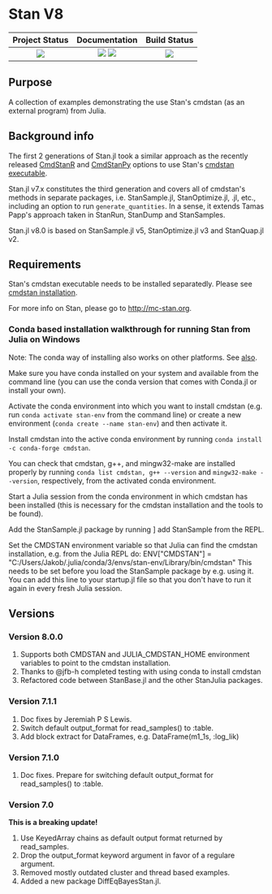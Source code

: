 # Stan V8

| **Project Status**                                                               |  **Documentation**                                                               | **Build Status**                                                                                |
|:-------------------------------------------------------------------------------:|:-------------------------------------------------------------------------------:|:-----------------------------------------------------------------------------------------------:|
|![][project-status-img] | [![][docs-stable-img]][docs-stable-url] [![][docs-dev-img]][docs-dev-url] | ![][CI-build] |

[docs-dev-img]: https://img.shields.io/badge/docs-dev-blue.svg
[docs-dev-url]: https://stanjulia.github.io/Stan.jl/latest

[docs-stable-img]: https://img.shields.io/badge/docs-stable-blue.svg
[docs-stable-url]: https://stanjulia.github.io/Stan.jl/stable

[CI-build]: https://github.com/stanjulia/Stan.jl/workflows/CI/badge.svg?branch=master

[issues-url]: https://github.com/stanjulia/Stan.jl/issues

[project-status-img]: https://img.shields.io/badge/lifecycle-stable-green.svg

## Purpose

A collection of examples demonstrating the use Stan's cmdstan (as an external program) from Julia. 

## Background info

The first 2 generations of Stan.jl took a similar approach as the recently released [CmdStanR](https://mc-stan.org/cmdstanr/) and [CmdStanPy](https://github.com/stan-dev/cmdstanpy) options to use Stan's [cmdstan executable](https://mc-stan.org/users/interfaces/cmdstan.html).

Stan.jl v7.x constitutes the third generation and covers all of cmdstan's methods in separate packages, i.e. StanSample.jl, StanOptimize.jl, .jl, etc., including an option to run `generate_quantities`. In a sense, it extends Tamas Papp's approach taken in StanRun, StanDump and StanSamples. 

Stan.jl v8.0 is based on StanSample.jl v5, StanOptimize.jl v3 and StanQuap.jl v2.

## Requirements

Stan's cmdstan executable needs to be installed separatedly. Please see [cmdstan installation](https://stanjulia.github.io/Stan.jl/latest/INSTALLATION/). 

For more info on Stan, please go to <http://mc-stan.org>.

### Conda based installation walkthrough for running Stan from Julia on Windows

Note: The conda way of installing also works on other platforms. See [also](https://mc-stan.org/docs/2_28/cmdstan-guide/index.html).

Make sure you have conda installed on your system and available from the command line (you can use the conda version that comes with Conda.jl or install your own).

Activate the conda environment into which you want to install cmdstan (e.g. run `conda activate stan-env` from the command line) or create a new environment (`conda create --name stan-env`) and then activate it.

Install cmdstan into the active conda environment by running `conda install -c conda-forge cmdstan`.

You can check that cmdstan, g++, and mingw32-make are installed properly by running `conda list cmdstan, g++ --version` and `mingw32-make --version`, respectively, from the activated conda environment.

Start a Julia session from the conda environment in which cmdstan has been installed (this is necessary for the cmdstan installation and the tools to be found).

Add the StanSample.jl package by running ] add StanSample from the REPL.

Set the CMDSTAN environment variable so that Julia can find the cmdstan installation, e.g. from the Julia REPL do: ENV["CMDSTAN"] = "C:/Users/Jakob/.julia/conda/3/envs/stan-env/Library/bin/cmdstan" This needs to be set before you load the StanSample package by e.g. using it. You can add this line to your startup.jl file so that you don't have to run it again in every fresh Julia session.

## Versions

### Version 8.0.0

1. Supports both CMDSTAN and JULIA_CMDSTAN_HOME environment variables to point to the cmdstan installation.
2. Thanks to @jfb-h completed testing with using conda to install cmdstan
3. Refactored code between StanBase.jl and the other StanJulia packages.

### Version 7.1.1

1. Doc fixes by Jeremiah P S Lewis.
2. Switch default output_format for read_samples() to :table.
3. Add block extract for DataFrames, e.g. DataFrame(m1_1s, :log_lik)

### Version 7.1.0

1. Doc fixes. Prepare for switching default output_format for read_samples() to :table.

### Version 7.0

**This is a breaking update!**

1. Use KeyedArray chains as default output format returned by read_samples.
2. Drop the output_format keyword argument in favor of a regulare argument.
3. Removed mostly outdated cluster and thread based examples.
4. Added a new package DiffEqBayesStan.jl.
